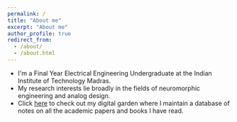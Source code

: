 ```yaml
---
permalink: /
title: "About me"
excerpt: "About me"
author_profile: true
redirect_from:
  - /about/
  - /about.html
---
```


- I'm a Final Year Electrical Engineering Undergraduate at the Indian Institute of Technology Madras.
- My research interests lie broadly in the fields of neuromorphic engineering and analog design.
- Click [here](https://karthisrinivasan.netlify.app) to check out my digital garden where I maintain a database of notes on all the academic papers and books I have read.
